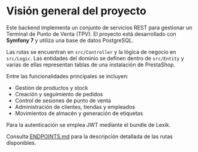 # Visión general del proyecto

Este backend implementa un conjunto de servicios REST para gestionar un Terminal de Punto de Venta (TPV).
El proyecto está desarrollado con **Symfony 7** y utiliza una base de datos PostgreSQL.

Las rutas se encuentran en `src/Controller` y la lógica de negocio en `src/Logic`.
Las entidades del dominio se definen dentro de `src/Entity` y varias de ellas
representan tablas de una instalación de PrestaShop.

Entre las funcionalidades principales se incluyen:

- Gestión de productos y stock
- Creación y seguimiento de pedidos
- Control de sesiones de punto de venta
- Administración de clientes, tiendas y empleados
- Movimientos de almacén y generación de etiquetas

Para la autenticación se emplea JWT mediante el bundle de Lexik.

Consulta [ENDPOINTS.md](ENDPOINTS.md) para la descripción detallada de las rutas disponibles.
